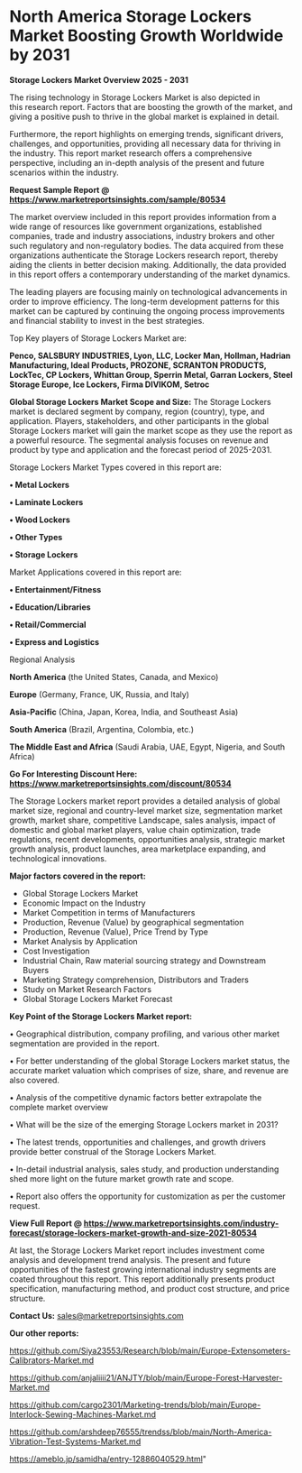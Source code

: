 # North America Storage Lockers Market Boosting Growth Worldwide by 2031

<Strong> Storage Lockers Market Overview 2025 - 2031</strong>

The rising technology in Storage Lockers Market is also depicted in this research report. Factors that are boosting the growth of the market, and giving a positive push to thrive in the global market is explained in detail.

Furthermore, the report highlights on emerging trends, significant drivers, challenges, and opportunities, providing all necessary data for thriving in the industry. This report market research offers a comprehensive perspective, including an in-depth analysis of the present and future scenarios within the industry.

<strong>Request Sample Report @ <a href=https://www.marketreportsinsights.com/sample/80534>https://www.marketreportsinsights.com/sample/80534</a></strong>

The market overview included in this report provides information from a wide range of resources like government organizations, established companies, trade and industry associations, industry brokers and other such regulatory and non-regulatory bodies. The data acquired from these organizations authenticate the Storage Lockers research report, thereby aiding the clients in better decision making. Additionally, the data provided in this report offers a contemporary understanding of the market dynamics.

The leading players are focusing mainly on technological advancements in order to improve efficiency. The long-term development patterns for this market can be captured by continuing the ongoing process improvements and financial stability to invest in the best strategies.

Top Key players of Storage Lockers Market are:

<strong>Penco, SALSBURY INDUSTRIES, Lyon, LLC, Locker Man, Hollman, Hadrian Manufacturing, Ideal Products, PROZONE, SCRANTON PRODUCTS, LockTec, CP Lockers, Whittan Group, Sperrin Metal, Garran Lockers, Steel Storage Europe, Ice Lockers, Firma DIVIKOM, Setroc</strong>

<strong><b>Global Storage Lockers Market Scope and Size:</b></strong>
The Storage Lockers market is declared segment by company, region (country), type, and application. Players, stakeholders, and other participants in the global Storage Lockers market will gain the market scope as they use the report as a powerful resource. The segmental analysis focuses on revenue and product by type and application and the forecast period of 2025-2031.

Storage Lockers Market Types covered in this report are:

<strong>• Metal Lockers

• Laminate Lockers

• Wood Lockers

• Other Types

• Storage Lockers</strong>

Market Applications covered in this report are:

<strong>• Entertainment/Fitness

• Education/Libraries

• Retail/Commercial

• Express and Logistics</strong> 

Regional Analysis

<strong>North America</strong> (the United States, Canada, and Mexico)

<strong>Europe</strong> (Germany, France, UK, Russia, and Italy)

<strong>Asia-Pacific</strong> (China, Japan, Korea, India, and Southeast Asia)

<strong>South America</strong> (Brazil, Argentina, Colombia, etc.)

<strong>The Middle East and Africa</strong> (Saudi Arabia, UAE, Egypt, Nigeria, and South Africa)

<strong>Go For Interesting Discount Here: <a href=https://www.marketreportsinsights.com/discount/80534>https://www.marketreportsinsights.com/discount/80534</a></strong>

The Storage Lockers market report provides a detailed analysis of global market size, regional and country-level market size, segmentation market growth, market share, competitive Landscape, sales analysis, impact of domestic and global market players, value chain optimization, trade regulations, recent developments, opportunities analysis, strategic market growth analysis, product launches, area marketplace expanding, and technological innovations.

<strong><b>Major factors covered in the report:</b></strong>
<ul>
  <li>Global Storage Lockers Market </li>
  <li>Economic Impact on the Industry</li>
  <li>Market Competition in terms of Manufacturers</li>
  <li>Production, Revenue (Value) by geographical segmentation</li>
  <li>Production, Revenue (Value), Price Trend by Type</li>
  <li>Market Analysis by Application</li>
  <li>Cost Investigation</li>
  <li>Industrial Chain, Raw material sourcing strategy and Downstream Buyers</li>
  <li>Marketing Strategy comprehension, Distributors and Traders</li>
  <li>Study on Market Research Factors</li>
  <li>Global Storage Lockers Market Forecast</li>
</ul>

<strong><b>Key Point of the Storage Lockers Market report:</b></strong>

• Geographical distribution, company profiling, and various other market segmentation are provided in the report.

• For better understanding of the global Storage Lockers market status, the accurate market valuation which comprises of size, share, and revenue are also covered.

• Analysis of the competitive dynamic factors better extrapolate the complete market overview

• What will be the size of the emerging Storage Lockers market in 2031?

• The latest trends, opportunities and challenges, and growth drivers provide better construal of the Storage Lockers Market.

• In-detail industrial analysis, sales study, and production understanding shed more light on the future market growth rate and scope.

• Report also offers the opportunity for customization as per the customer request.

<strong><b>View Full Report @ <a href=https://www.marketreportsinsights.com/industry-forecast/storage-lockers-market-growth-and-size-2021-80534>https://www.marketreportsinsights.com/industry-forecast/storage-lockers-market-growth-and-size-2021-80534</a></b></strong>


At last, the Storage Lockers Market report includes investment come analysis and development trend analysis. The present and future opportunities of the fastest growing international industry segments are coated throughout this report. This report additionally presents product specification, manufacturing method, and product cost structure, and price structure.

<strong>Contact Us:</strong>
sales@marketreportsinsights.com

<strong>Our other reports:</strong>

<a href=https://github.com/Siya23553/Research/blob/main/Europe-Extensometers-Calibrators-Market.md>https://github.com/Siya23553/Research/blob/main/Europe-Extensometers-Calibrators-Market.md</a>

<a href=https://github.com/anjaliiii21/ANJTY/blob/main/Europe-Forest-Harvester-Market.md>https://github.com/anjaliiii21/ANJTY/blob/main/Europe-Forest-Harvester-Market.md</a>

<a href=https://github.com/cargo2301/Marketing-trends/blob/main/Europe-Interlock-Sewing-Machines-Market.md>https://github.com/cargo2301/Marketing-trends/blob/main/Europe-Interlock-Sewing-Machines-Market.md</a>

<a href=https://github.com/arshdeep76555/trendss/blob/main/North-America-Vibration-Test-Systems-Market.md>https://github.com/arshdeep76555/trendss/blob/main/North-America-Vibration-Test-Systems-Market.md</a>

<a href=https://ameblo.jp/samidha/entry-12886040529.html>https://ameblo.jp/samidha/entry-12886040529.html</a>"
